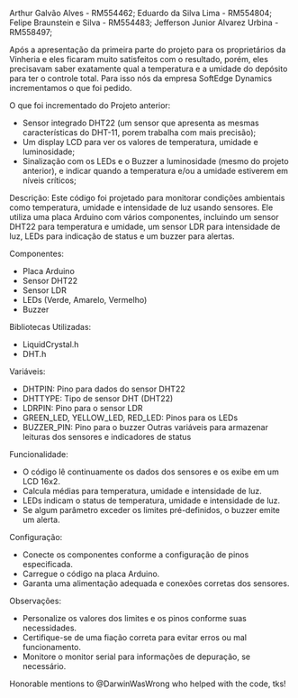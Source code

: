 Arthur Galvão Alves - RM554462; 
Eduardo da Silva Lima - RM554804; 
Felipe Braunstein e Silva - RM554483; 
Jefferson Junior Alvarez Urbina - RM558497;

Após a apresentação da primeira parte do projeto para os proprietários da Vinheria e eles ficaram muito satisfeitos com o resultado, porém, eles precisavam saber exatamente qual a temperatura e a umidade do depósito para ter o controle total. Para isso nós da empresa SoftEdge Dynamics incrementamos o que foi pedido.

O que foi incrementado do Projeto anterior:
- Sensor integrado DHT22 (um sensor que apresenta as mesmas características do DHT-11, porem trabalha com mais precisão);
- Um display LCD para ver os valores de temperatura, umidade e luminosidade;
- Sinalização com os LEDs e o Buzzer a luminosidade (mesmo do projeto anterior), e indicar quando a temperatura e/ou a umidade estiverem em níveis críticos;

Descrição:
Este código foi projetado para monitorar condições ambientais como temperatura, umidade e intensidade de luz usando sensores. Ele utiliza uma placa Arduino com vários componentes, incluindo um sensor DHT22 para temperatura e umidade, um sensor LDR para intensidade de luz, LEDs para indicação de status e um buzzer para alertas.

Componentes:
- Placa Arduino
- Sensor DHT22
- Sensor LDR
- LEDs (Verde, Amarelo, Vermelho)
- Buzzer

Bibliotecas Utilizadas:
- LiquidCrystal.h
- DHT.h

Variáveis:
- DHTPIN: Pino para dados do sensor DHT22
- DHTTYPE: Tipo de sensor DHT (DHT22)
- LDRPIN: Pino para o sensor LDR
- GREEN_LED, YELLOW_LED, RED_LED: Pinos para os LEDs
- BUZZER_PIN: Pino para o buzzer
Outras variáveis para armazenar leituras dos sensores e indicadores de status

Funcionalidade:
- O código lê continuamente os dados dos sensores e os exibe em um LCD 16x2.
- Calcula médias para temperatura, umidade e intensidade de luz.
- LEDs indicam o status de temperatura, umidade e intensidade de luz.
- Se algum parâmetro exceder os limites pré-definidos, o buzzer emite um alerta.

Configuração:
- Conecte os componentes conforme a configuração de pinos especificada.
- Carregue o código na placa Arduino.
- Garanta uma alimentação adequada e conexões corretas dos sensores.

Observações:
- Personalize os valores dos limites e os pinos conforme suas necessidades.
- Certifique-se de uma fiação correta para evitar erros ou mal funcionamento.
- Monitore o monitor serial para informações de depuração, se necessário.

Honorable mentions to @DarwinWasWrong who helped with the code, tks!
